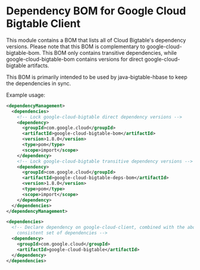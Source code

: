# Dependency BOM for Google Cloud Bigtable Client

This module contains a BOM that lists all of Cloud Bigtable's dependency versions. Please note that
this BOM is complementary to google-cloud-bigtable-bom. This BOM only contains transitive dependencies,
while google-cloud-bigtable-bom contains versions for direct google-cloud-bigtable artifacts.

This BOM is primarily intended to be used by java-bigtable-hbase to keep the dependencies in sync.

Example usage:

[//]: # ({x-version-update-start:google-cloud-bigtable:released})
```xml
<dependencyManagement>
  <dependencies>
    <!-- Lock google-cloud-bigtable direct dependency versions -->
    <dependency>
      <groupId>com.google.cloud</groupId>
      <artifactId>google-cloud-bigtable-bom</artifactId>
      <version>1.8.0</version>
      <type>pom</type>
      <scope>import</scope>
    </dependency>
    <!-- Lock google-cloud-bigtable transitive dependency versions -->
    <dependency>
      <groupId>com.google.cloud</groupId>
      <artifactId>google-cloud-bigtable-deps-bom</artifactId>
      <version>1.8.0</version>
      <type>pom</type>
      <scope>import</scope>
    </dependency>
  </dependencies>
</dependencyManagement>

<dependencies>
  <!-- Declare dependency on google-cloud-client, combined with the above this will ensure a
    consistent set of dependencies --> 
  <dependency>
    <groupId>com.google.cloud</groupId>
    <artifactId>google-cloud-bigtable</artifactId>
  </dependency>
</dependencies>

```
[//]: # ({x-version-update-end})
